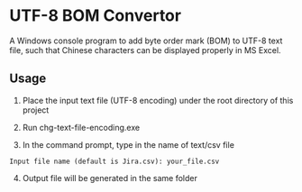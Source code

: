 # UTF-8 BOM Convertor

A Windows console program to add byte order mark (BOM) to UTF-8 text file, such that Chinese characters can be displayed properly in MS Excel.

## Usage

1. Place the input text file (UTF-8 encoding) under the root directory of this project

2. Run chg-text-file-encoding.exe

3. In the command prompt, type in the name of text/csv file
```
Input file name (default is Jira.csv): your_file.csv
```

4. Output file will be generated in the same folder

